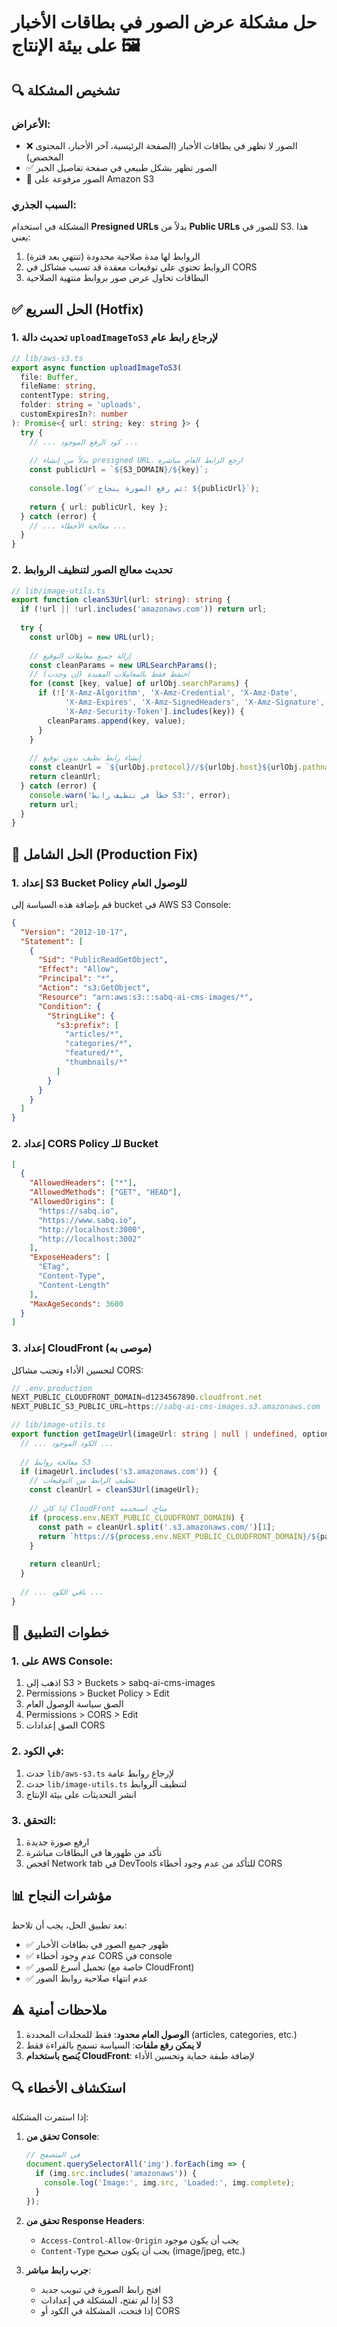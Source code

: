 # حل مشكلة عرض الصور في بطاقات الأخبار على بيئة الإنتاج 🖼️

## 🔍 تشخيص المشكلة

### الأعراض:
- ❌ الصور لا تظهر في بطاقات الأخبار (الصفحة الرئيسية، آخر الأخبار، المحتوى المخصص)
- ✅ الصور تظهر بشكل طبيعي في صفحة تفاصيل الخبر
- 🔗 الصور مرفوعة على Amazon S3

### السبب الجذري:
المشكلة في استخدام **Presigned URLs** بدلاً من **Public URLs** للصور في S3. هذا يعني:
1. الروابط لها مدة صلاحية محدودة (تنتهي بعد فترة)
2. الروابط تحتوي على توقيعات معقدة قد تسبب مشاكل في CORS
3. البطاقات تحاول عرض صور بروابط منتهية الصلاحية

## ✅ الحل السريع (Hotfix)

### 1. تحديث دالة `uploadImageToS3` لإرجاع رابط عام
```typescript
// lib/aws-s3.ts
export async function uploadImageToS3(
  file: Buffer, 
  fileName: string, 
  contentType: string, 
  folder: string = 'uploads',
  customExpiresIn?: number
): Promise<{ url: string; key: string }> {
  try {
    // ... كود الرفع الموجود ...
    
    // بدلاً من إنشاء presigned URL، ارجع الرابط العام مباشرة
    const publicUrl = `${S3_DOMAIN}/${key}`;
    
    console.log(`✅ تم رفع الصورة بنجاح: ${publicUrl}`);
    
    return { url: publicUrl, key };
  } catch (error) {
    // ... معالجة الأخطاء ...
  }
}
```

### 2. تحديث معالج الصور لتنظيف الروابط
```typescript
// lib/image-utils.ts
export function cleanS3Url(url: string): string {
  if (!url || !url.includes('amazonaws.com')) return url;
  
  try {
    const urlObj = new URL(url);
    
    // إزالة جميع معاملات التوقيع
    const cleanParams = new URLSearchParams();
    // احتفظ فقط بالمعاملات المفيدة (إن وجدت)
    for (const [key, value] of urlObj.searchParams) {
      if (!['X-Amz-Algorithm', 'X-Amz-Credential', 'X-Amz-Date', 
            'X-Amz-Expires', 'X-Amz-SignedHeaders', 'X-Amz-Signature',
            'X-Amz-Security-Token'].includes(key)) {
        cleanParams.append(key, value);
      }
    }
    
    // إنشاء رابط نظيف بدون توقيع
    const cleanUrl = `${urlObj.protocol}//${urlObj.host}${urlObj.pathname}`;
    return cleanUrl;
  } catch (error) {
    console.warn('خطأ في تنظيف رابط S3:', error);
    return url;
  }
}
```

## 🔧 الحل الشامل (Production Fix)

### 1. إعداد S3 Bucket Policy للوصول العام

قم بإضافة هذه السياسة إلى bucket في AWS S3 Console:

```json
{
  "Version": "2012-10-17",
  "Statement": [
    {
      "Sid": "PublicReadGetObject",
      "Effect": "Allow",
      "Principal": "*",
      "Action": "s3:GetObject",
      "Resource": "arn:aws:s3:::sabq-ai-cms-images/*",
      "Condition": {
        "StringLike": {
          "s3:prefix": [
            "articles/*",
            "categories/*",
            "featured/*",
            "thumbnails/*"
          ]
        }
      }
    }
  ]
}
```

### 2. إعداد CORS Policy للـ Bucket

```json
[
  {
    "AllowedHeaders": ["*"],
    "AllowedMethods": ["GET", "HEAD"],
    "AllowedOrigins": [
      "https://sabq.io",
      "https://www.sabq.io",
      "http://localhost:3000",
      "http://localhost:3002"
    ],
    "ExposeHeaders": [
      "ETag",
      "Content-Type",
      "Content-Length"
    ],
    "MaxAgeSeconds": 3600
  }
]
```

### 3. إعداد CloudFront (موصى به)

لتحسين الأداء وتجنب مشاكل CORS:

```javascript
// .env.production
NEXT_PUBLIC_CLOUDFRONT_DOMAIN=d1234567890.cloudfront.net
NEXT_PUBLIC_S3_PUBLIC_URL=https://sabq-ai-cms-images.s3.amazonaws.com
```

```typescript
// lib/image-utils.ts
export function getImageUrl(imageUrl: string | null | undefined, options: any = {}): string {
  // ... الكود الموجود ...
  
  // معالجة روابط S3
  if (imageUrl.includes('s3.amazonaws.com')) {
    // تنظيف الرابط من التوقيعات
    const cleanUrl = cleanS3Url(imageUrl);
    
    // إذا كان CloudFront متاح، استخدمه
    if (process.env.NEXT_PUBLIC_CLOUDFRONT_DOMAIN) {
      const path = cleanUrl.split('.s3.amazonaws.com/')[1];
      return `https://${process.env.NEXT_PUBLIC_CLOUDFRONT_DOMAIN}/${path}`;
    }
    
    return cleanUrl;
  }
  
  // ... باقي الكود ...
}
```

## 🚀 خطوات التطبيق

### 1. على AWS Console:
1. اذهب إلى S3 > Buckets > sabq-ai-cms-images
2. Permissions > Bucket Policy > Edit
3. الصق سياسة الوصول العام
4. Permissions > CORS > Edit
5. الصق إعدادات CORS

### 2. في الكود:
1. حدث `lib/aws-s3.ts` لإرجاع روابط عامة
2. حدث `lib/image-utils.ts` لتنظيف الروابط
3. انشر التحديثات على بيئة الإنتاج

### 3. التحقق:
1. ارفع صورة جديدة
2. تأكد من ظهورها في البطاقات مباشرة
3. افحص Network tab في DevTools للتأكد من عدم وجود أخطاء CORS

## 📊 مؤشرات النجاح

بعد تطبيق الحل، يجب أن تلاحظ:
- ✅ ظهور جميع الصور في بطاقات الأخبار
- ✅ عدم وجود أخطاء CORS في console
- ✅ تحميل أسرع للصور (خاصة مع CloudFront)
- ✅ عدم انتهاء صلاحية روابط الصور

## ⚠️ ملاحظات أمنية

1. **الوصول العام محدود**: فقط للمجلدات المحددة (articles, categories, etc.)
2. **لا يمكن رفع ملفات**: السياسة تسمح بالقراءة فقط
3. **يُنصح باستخدام CloudFront**: لإضافة طبقة حماية وتحسين الأداء

## 🔍 استكشاف الأخطاء

إذا استمرت المشكلة:

1. **تحقق من Console**:
   ```javascript
   // في المتصفح
   document.querySelectorAll('img').forEach(img => {
     if (img.src.includes('amazonaws')) {
       console.log('Image:', img.src, 'Loaded:', img.complete);
     }
   });
   ```

2. **تحقق من Response Headers**:
   - `Access-Control-Allow-Origin` يجب أن يكون موجود
   - `Content-Type` يجب أن يكون صحيح (image/jpeg, etc.)

3. **جرب رابط مباشر**:
   - افتح رابط الصورة في تبويب جديد
   - إذا لم تفتح، المشكلة في إعدادات S3
   - إذا فتحت، المشكلة في الكود أو CORS 